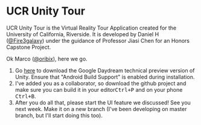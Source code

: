UCR Unity Tour
============

UCR Unity Tour is the Virtual Reality Tour Application created for the University of California, Riverside. It is developed by Daniel H ([@Fire3galaxy](https://github.com/Fire3galaxy/)) under the guidance of Professor Jiasi Chen for an Honors Capstone Project.

Ok Marco ([@oribix](https://github.com/oribix/)), here we go.

1. Go [here](https://unity3d.com/partners/google/daydream) to download the Google Daydream technical preview version of Unity. Ensure that "Android Build Support" is enabled during installation.
2. I've added you as a collaborator, so download the github project and make sure you can build it in your editor<kbd>Ctrl+P</kbd> and on your phone <kbd>Ctrl+B</kbd>.
3.  After you do all that, please start the UI feature we discussed! See you next week. Make it on a new branch (I've been developing on master branch, but I'll start doing this too).